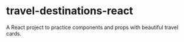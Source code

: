 # travel-destinations-react
A React project to practice components and props with beautiful travel cards.

